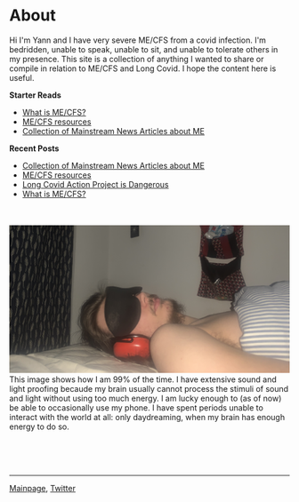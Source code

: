 # About
Hi I'm Yann and I have very severe ME/CFS from a covid infection. I'm bedridden, unable to speak, unable to sit, and unable to tolerate others in my presence. This site is a collection of anything I wanted to share or compile in relation to ME/CFS and Long Covid. I hope the content here is useful. 

**Starter Reads**
* [What is ME/CFS?](me-cfs.md)
* [ME/CFS resources](useful-resources.md)
* [Collection of Mainstream News Articles about ME](me-inthenews.md)

**Recent Posts**
* [Collection of Mainstream News Articles about ME](me-inthenews.md)
* [ME/CFS resources](useful-resources.md)
* [Long Covid Action Project is Dangerous](LCAP.md)
* [What is ME/CFS?](me-cfs.md)

<br/> <br/>
![Image](IMG_9613.jpeg)
This image shows how I am 99% of the time. I have extensive sound and light proofing becaude my brain usually cannot process the stimuli of sound and light without using too much energy. I am lucky enough to (as of now) be able to occasionally use my phone. I have spent periods unable to interact with the world at all: only daydreaming, when my brain has enough energy to do so.

<br/><br/><br/>

---

[Mainpage](https://me-cfs.github.io), [Twitter](https://twitter.com/yann_mecfs)

